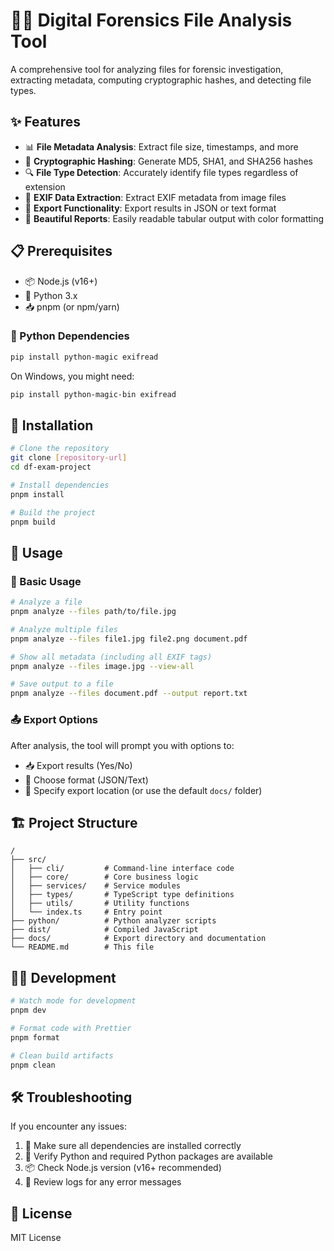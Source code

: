 # 🕵️‍♂️ Digital Forensics File Analysis Tool

A comprehensive tool for analyzing files for forensic investigation, extracting metadata, computing cryptographic hashes, and detecting file types.

## ✨ Features

- 📊 **File Metadata Analysis**: Extract file size, timestamps, and more
- 🔐 **Cryptographic Hashing**: Generate MD5, SHA1, and SHA256 hashes
- 🔍 **File Type Detection**: Accurately identify file types regardless of extension
- 📸 **EXIF Data Extraction**: Extract EXIF metadata from image files
- 💾 **Export Functionality**: Export results in JSON or text format
- 🎨 **Beautiful Reports**: Easily readable tabular output with color formatting

## 📋 Prerequisites

- 📦 Node.js (v16+)
- 🐍 Python 3.x
- 📥 pnpm (or npm/yarn)

### 🐍 Python Dependencies

```bash
pip install python-magic exifread
```

On Windows, you might need:
```bash
pip install python-magic-bin exifread
```

## 🚀 Installation

```bash
# Clone the repository
git clone [repository-url]
cd df-exam-project

# Install dependencies
pnpm install

# Build the project
pnpm build
```

## 📘 Usage

### 🔰 Basic Usage

```bash
# Analyze a file
pnpm analyze --files path/to/file.jpg

# Analyze multiple files
pnpm analyze --files file1.jpg file2.png document.pdf

# Show all metadata (including all EXIF tags)
pnpm analyze --files image.jpg --view-all

# Save output to a file
pnpm analyze --files document.pdf --output report.txt
```

### 📤 Export Options

After analysis, the tool will prompt you with options to:
- 📥 Export results (Yes/No)
- 🔣 Choose format (JSON/Text)
- 📁 Specify export location (or use the default `docs/` folder)

## 🏗️ Project Structure

```
/
├── src/
│   ├── cli/         # Command-line interface code
│   ├── core/        # Core business logic
│   ├── services/    # Service modules
│   ├── types/       # TypeScript type definitions
│   ├── utils/       # Utility functions
│   └── index.ts     # Entry point
├── python/          # Python analyzer scripts
├── dist/            # Compiled JavaScript
├── docs/            # Export directory and documentation
└── README.md        # This file
```

## 👨‍💻 Development

```bash
# Watch mode for development
pnpm dev

# Format code with Prettier
pnpm format

# Clean build artifacts
pnpm clean
```

## 🛠️ Troubleshooting

If you encounter any issues:

1. 🔄 Make sure all dependencies are installed correctly
2. 🐍 Verify Python and required Python packages are available
3. 📦 Check Node.js version (v16+ recommended)
4. 🔎 Review logs for any error messages

## 📜 License

MIT License 